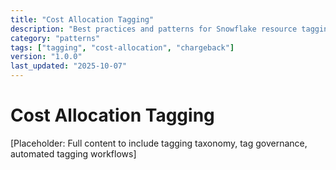```yaml
---
title: "Cost Allocation Tagging"
description: "Best practices and patterns for Snowflake resource tagging and cost allocation"
category: "patterns"
tags: ["tagging", "cost-allocation", "chargeback"]
version: "1.0.0"
last_updated: "2025-10-07"
---
```


# Cost Allocation Tagging

[Placeholder: Full content to include tagging taxonomy, tag governance, automated tagging workflows]
